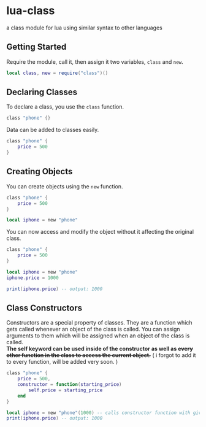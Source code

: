 # lua-class
a class module for lua using similar syntax to other languages

## Getting Started
Require the module, call it, then assign it two variables, `class` and `new`.

```lua
local class, new = require("class")()
```

## Declaring Classes
To declare a class, you use the `class` function.

```lua
class "phone" {}
```

Data can be added to classes easily.

```lua
class "phone" {
    price = 500
}
```

## Creating Objects
You can create objects using the `new` function.

```lua
class "phone" {
    price = 500
}

local iphone = new "phone"
```

You can now access and modify the object without it affecting the original class.

```lua
class "phone" {
    price = 500
}

local iphone = new "phone"
iphone.price = 1000

print(iphone.price) -- output: 1000
```

## Class Constructors
Constructors are a special property of classes. They are a function which gets called whenever an object of the class is called. You can assign arguments to them which will be assigned when an object of the class is called.<br/>
**The self keyword can be used inside of the constructor as well as ~~every other function in the class to access the current object.~~** ( i forgot to add it to every function, will be added very soon. )

```lua
class "phone" {
    price = 500,
    constructor = function(starting_price)
        self.price = starting_price
    end
}

local iphone = new "phone"(1000) -- calls constructor function with given arguments
print(iphone.price) -- output: 1000
```
